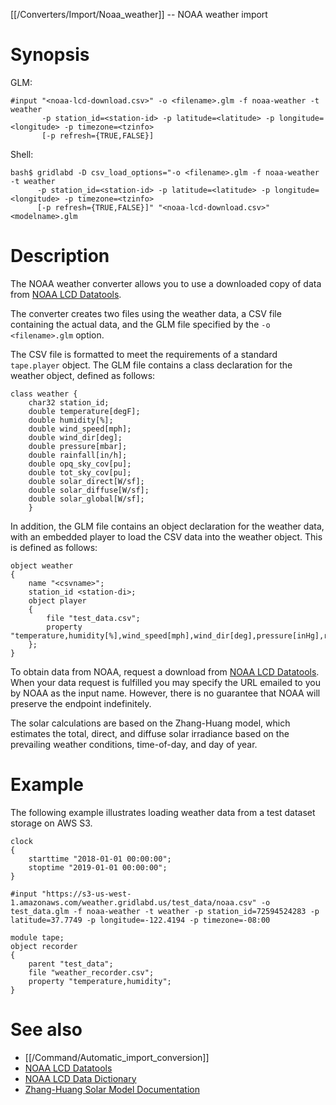 [[/Converters/Import/Noaa_weather]] -- NOAA weather import

# Synopsis

GLM:

~~~
#input "<noaa-lcd-download.csv>" -o <filename>.glm -f noaa-weather -t weather 
       -p station_id=<station-id> -p latitude=<latitude> -p longitude=<longitude> -p timezone=<tzinfo> 
       [-p refresh={TRUE,FALSE}]
~~~

Shell:

~~~
bash$ gridlabd -D csv_load_options="-o <filename>.glm -f noaa-weather -t weather 
      -p station_id=<station-id> -p latitude=<latitude> -p longitude=<longitude> -p timezone=<tzinfo> 
      [-p refresh={TRUE,FALSE}]" "<noaa-lcd-download.csv>" <modelname>.glm 
~~~

# Description

The NOAA weather converter allows you to use a downloaded copy of data from [NOAA LCD Datatools](https://www.ncdc.noaa.gov/cdo-web/datatools/lcd).

The converter creates two files using the weather data, a CSV file containing the actual data, and the GLM file specified by the `-o <filename>.glm` option.

The CSV file is formatted to meet the requirements of a standard `tape.player` object.  The GLM file contains a class declaration for the weather object, defined as follows:

~~~
class weather {
	char32 station_id;
	double temperature[degF];
	double humidity[%];
	double wind_speed[mph];
	double wind_dir[deg];
	double pressure[mbar];
	double rainfall[in/h];
	double opq_sky_cov[pu];
	double tot_sky_cov[pu];
	double solar_direct[W/sf];
	double solar_diffuse[W/sf];
	double solar_global[W/sf];
	}	
~~~

In addition, the GLM file contains an object declaration for the weather data, with an embedded player to load the CSV data into the weather object. This is defined as follows:

~~~
object weather
{
	name "<csvname>";
	station_id <station-di>;
	object player
	{
		file "test_data.csv";
		property "temperature,humidity[%],wind_speed[mph],wind_dir[deg],pressure[inHg],rainfall[in/h],opq_sky_cov[pu],solar_global[W/sf],solar_direct[W/sf],solar_diffuse[W/sf];
	};
}
~~~

To obtain data from NOAA, request a download from [NOAA LCD Datatools](https://www.ncdc.noaa.gov/cdo-web/datatools/lcd).  When your data request is fulfilled you may specify the URL emailed to you by NOAA as the input name. However, there is no guarantee that NOAA will preserve the endpoint indefinitely.

The solar calculations are based on the Zhang-Huang model, which estimates the total, direct, and diffuse solar irradiance based on the prevailing weather conditions, time-of-day, and day of year.

# Example

The following example illustrates loading weather data from a test dataset storage on AWS S3.

~~~
clock 
{
	starttime "2018-01-01 00:00:00";
	stoptime "2019-01-01 00:00:00";
}

#input "https://s3-us-west-1.amazonaws.com/weather.gridlabd.us/test_data/noaa.csv" -o test_data.glm -f noaa-weather -t weather -p station_id=72594524283 -p latitude=37.7749 -p longitude=-122.4194 -p timezone=-08:00

module tape;
object recorder
{
	parent "test_data";
	file "weather_recorder.csv";
	property "temperature,humidity";
}
~~~

# See also

* [[/Command/Automatic_import_conversion]]
* [NOAA LCD Datatools](https://www.ncdc.noaa.gov/cdo-web/datatools/lcd)
* [NOAA LCD Data Dictionary](ftp://ftp.ncdc.noaa.gov/pub/data/cdo/documentation/LCD_documentation.pdf)
* [Zhang-Huang Solar Model Documentation](https://simulationresearch.lbl.gov/dirpubs/51436.pdf)
